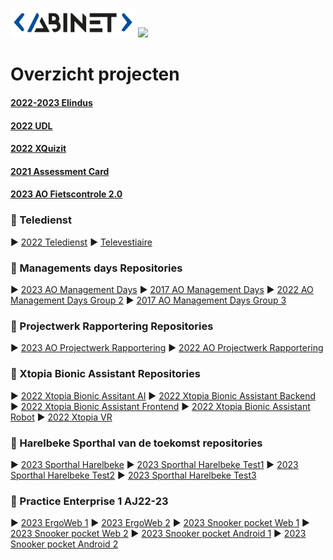 <img src="logo.png" width="200"> <img src="https://www.vives.be/themes/custom/vives/logo.svg" width="125">

# Overzicht projecten                                                                         

#### [2022-2023 Elindus](https://github.com/AbinetVives/elindus)
#### [2022 UDL](https://github.com/AbinetVives/udl)
#### [2022 XQuizit](https://github.com/AbinetVives/xQuizIT)
#### [2021 Assessment Card](https://github.com/AbinetVives/assessment-card)
#### [2023 AO Fietscontrole 2.0](https://github.com/AbinetVives/2023AO-Fietscontrole2.0.git)

### 📁 Teledienst
► [2022 Teledienst](https://github.com/AbinetVives/teledienst)
► [Televestiaire](https://github.com/AbinetVives/televestiaire)

### 📁 Managements days Repositories </span>
► [2023 AO Management Days](https://github.com/AbinetVives/2023AO-ManagementDays.git)
► [2017 AO Management Days](https://github.com/AbinetVives/2017-management-days)
► [2022 AO Management Days Group 2](https://github.com/AbinetVives/2022-management-days-g2)
► [2017 AO Management Days Group 3](https://github.com/AbinetVives/2022-management-days-g3)

### 📁 Projectwerk Rapportering Repositories
► [2023 AO Projectwerk Rapportering](https://github.com/AbinetVives/2023AO-Projectwerk-Rapportering.git)
► [2022 AO Projectwerk Rapportering](https://github.com/AbinetVives/2022-Projectwerk-Rapportering.git)

### 📁 Xtopia Bionic Assistant Repositories
► [2022 Xtopia Bionic Assitant AI](https://github.com/AbinetVives/xtopia-bionic-assistant-ai)
► [2022 Xtopia Bionic Assistant Backend](https://github.com/AbinetVives/xtopia-bionic-assistant-backend)
► [2022 Xtopia Bionic Assistant Frontend](https://github.com/AbinetVives/xtopia-front-end)
► [2022 Xtopia Bionic Assistant Robot](https://github.com/AbinetVives/xtopia-bionic-assistant-robot)
► [2022 Xtopia VR](https://github.com/AbinetVives/xtopia-vr)

### 📁 Harelbeke Sporthal van de toekomst repositories
► [2023 Sporthal Harelbeke](https://github.com/AbinetVives/2023-sporthal-harelbeke)
► [2023 Sporthal Harelbeke Test1](https://github.com/AbinetVives/2023-sporthal-harelbeke-test1)
► [2023 Sporthal Harelbeke Test2](https://github.com/AbinetVives/2023-sporthal-harelbeke-test2)
► [2023 Sporthal Harelbeke Test3](https://github.com/AbinetVives/2023-sporthal-harelbeke-test3)

### 📁 Practice Enterprise 1 AJ22-23
► [2023 ErgoWeb 1](https://github.com/AbinetVives/2023-ergo-web1)
► [2023 ErgoWeb 2](https://github.com/AbinetVives/2023-ergo-web2)
► [2023 Snooker pocket Web 1](https://github.com/AbinetVives/2023-snooker-pocket-1-web)
► [2023 Snooker pocket Web 2](https://github.com/AbinetVives/2023-snooker-pocket-2-web)
► [2023 Snooker pocket Android 1](https://github.com/AbinetVives/2023-snooker-pocket-1-android)
► [2023 Snooker pocket Android 2](https://github.com/AbinetVives/2023-snooker-pocket-2-android)

